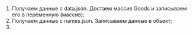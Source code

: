 1. Получаем данные с data.json. Достаем массив Goods и записываем его в переменную (массив);
2. Получаем данные с names.json. Записываем данные в обьект;
3. 
